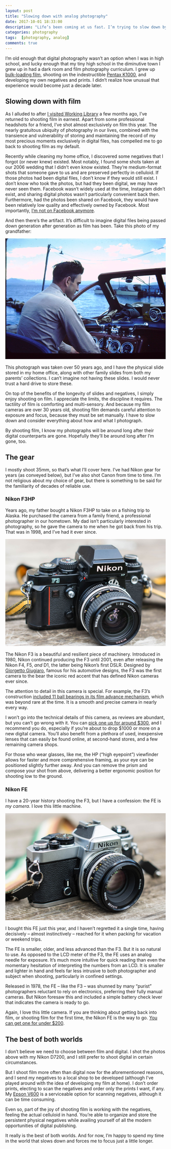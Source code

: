 ```yaml
---
layout: post
title: "Slowing down with analog photography"
date: 2017-10-01 18:33:00
description: "Life’s been coming at us fast. I’m trying to slow down by going back to analog."
categories: photography
tags:  [photography, analog]
comments: true
---
```

I’m old enough that digital photography wasn’t an option when I was in high school, and lucky enough that my tiny high school in the diminutive town I grew up in had a dark room and film photography curriculum. I grew up [bulk-loading film](https://www.lomography.com/magazine/199753-bulk-film-loading-or-how-to-roll-your-own-joint), shooting on the indestructible [Pentax K1000](https://en.wikipedia.org/wiki/Pentax_K1000), and developing my own negatives and prints. I didn’t realize how unusual that experience would become just a decade later.

## Slowing down with film
As I alluded to after [I visited Working Library](/working-library/) a few months ago, I’ve returned to shooting film in earnest. Apart from some professional headshots for a friend, I’ve shot almost exclusively on film this year. The nearly gratuitous ubiquity of photography in our lives, combined with the transience and vulnerability of storing and maintaining the record of my most precious moments exclusively in digital files, has compelled me to go back to shooting film as my default.

Recently while cleaning my home office, I discovered some negatives that I forgot (or never knew) existed. Most notably, I found some shots taken at our 2006 wedding that I didn’t even know existed. They’re medium-format shots that someone gave to us and are preserved perfectly in celluloid. If those photos had been digital files, I don’t know if they would still exist. I don’t know who took the photos, but had they been digital, we may have never seen them. Facebook wasn’t widely used at the time, Instagram didn’t exist, and sharing digital photos wasn’t particularly convenient back then. Furthermore, had the photos been shared on Facebook, they would have been relatively low quality and effectively owned by Facebook. Most importantly, [I’m not on Facebook anymore](/leaving-facebook/).

And then there’s the artifact. It’s difficult to imagine digital files being passed down generation after generation as film has been. Take this photo of my grandfather:

![My grandfather piloting a boat](../assets/images/slide_grandpa.jpg)

This photograph was taken over 50 years ago, and I have the physical slide stored in my home office, along with other family slides from both my parents’ collections. I can’t imagine not having these slides. I would never trust a hard drive to store these.  

On top of the benefits of the longevity of slides and negatives, I simply enjoy shooting on film. I appreciate the limits, the discipline it requires. The tactility of film is comforting and multi-sensory. And because my film cameras are over 30 years old, shooting film demands careful attention to exposure and focus, because they must be set manually. I have to slow down and consider everything about how and what I photograph. 

By shooting film, I know my photographs will be around long after their digital counterparts are gone. Hopefully they’ll be around long after I’m gone, too.

## The gear
I mostly shoot 35mm, so that’s what I’ll cover here. I’ve had Nikon gear for years (as conveyed below), but I’ve also shot Canon from time to time. I’m not religious about my choice of gear, but there is something to be said for the familiarity of decades of reliable use.

### Nikon F3HP
Years ago, my father bought a Nikon F3HP to take on a fishing trip to Alaska. He purchased the camera from a family friend, a professional photographer in our hometown. My dad isn’t particularly interested in photography, so he gave the camera to me when he got back from his trip. That was in 1998, and I’ve had it ever since.

![Nikon F3HP camera](../assets/images/nikonf3hp.jpg)

The Nikon F3 is a beautiful and resilient piece of machinery. Introduced in 1980, Nikon continued producing the F3 until 2001, even after releasing the Nikon F4, F5, _and_ D1, the latter being Nikon’s first DSLR. Designed by [Giorgetto Giugiaro](https://en.wikipedia.org/wiki/Giorgetto_Giugiaro), famous for his automotive designs, the F3 was the first camera to the bear the iconic red accent that has defined Nikon cameras ever since. 

The attention to detail in this camera is special. For example, the F3’s construction [included 11 ball bearings in its film advance mechanism](http://www.mir.com.my/rb/photography/hardwares/classics/nikonf3ver2/htmls/index3.htm), which was beyond rare at the time. It is a smooth and precise camera in nearly every way.

I won’t go into the technical details of this camera, as  reviews are abundant, but you can’t go wrong with it. You can [pick one up for around $300](http://www.ebay.com/bhp/nikon-f3), and I recommend you do, especially if you’re about to drop $1000 or more on a new digital camera. You’ll also benefit from a plethora of used, inexpensive lenses that can easily be found online, at second-hand stores, and a few remaining camera shops.

For those who wear glasses, like me, the HP (“high eyepoint”) viewfinder allows for faster and more comprehensive framing, as your eye can be positioned slightly further away. And you can remove the prism and compose your shot from above, delivering a better ergonomic position for shooting low to the ground.

### Nikon FE
I have a 20-year history shooting the F3, but I have a  confession: the FE is _my camera_. I love this little machine.

![Nikon FE camera](../assets/images/nikonfe.jpg)

I bought this FE just this year, and I haven’t regretted it a single time, having decisively – almost instinctively – reached for it when packing for vacation or weekend trips.

The FE is smaller, older, and less advanced than the F3. But it is so natural to use. As opposed to the LCD meter of the F3, the FE uses an analog needle for exposure. It’s much more intuitive for quick reading than even the momentary hesitation of interpreting the numbers from an LCD. It is smaller and lighter in hand and feels far less intrusive to both photographer and subject when shooting, particularly in confined settings.

Released in 1978, the FE – like the F3 – was shunned by many “purist” photographers reluctant to rely on electronics, preferring their fully manual cameras. But Nikon foresaw this and included a simple battery check lever that indicates the camera is ready to go.

Again, I love this little camera. If you are thinking about getting back into film, or shooting film for the first time, the Nikon FE is the way to go. [You can get one for under $200](https://www.ebay.com/sch/i.html?_nkw=nikon%20fe&ssPageName=GSTL).

## The best of both worlds
I don’t believe we need to choose between film and digital. I shot the photos above with my Nikon D7200, and I still prefer to shoot digital in certain circumstances.

But I shoot film more often than digital now for the aforementioned reasons, and I send my negatives to a local shop to be developed (although I’ve played around with the idea of developing my film at home). I don’t order prints, electing to scan the negatives and order only the prints I want, if any. My [Epson V600](https://www.bhphotovideo.com/c/product/647187-REG/Epson_B11B198011_Perfection_V600_Photo_Scanner.html) is a serviceable option for scanning negatives, although it can be time consuming.

Even so, part of the joy of shooting film is working with the negatives, feeling the actual celluloid in hand. You’re able to organize and store the persistent physical negatives while availing yourself of all the modern opportunities of digital publishing. 

It really is the best of both worlds. And for now, I’m happy to spend my time in the world that slows down and forces me to focus just a little longer.
